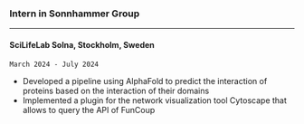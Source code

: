 ### Intern in Sonnhammer Group
***
#### SciLifeLab Solna, Stockholm, Sweden
`March 2024 - July 2024`

- Developed a pipeline using AlphaFold to predict the interaction of proteins based on the interaction of their domains 
- Implemented a plugin for the network visualization tool Cytoscape that allows to query the API of FunCoup